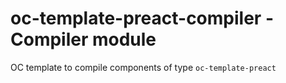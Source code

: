 # oc-template-preact-compiler - Compiler module

OC template to compile components of type `oc-template-preact`
